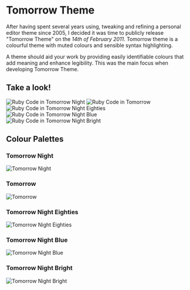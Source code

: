 # Tomorrow Theme
After having spent several years using, tweaking and refining a personal editor theme since 2005, I decided it was time to publicly release "Tomorrow Theme" on the _14th of February 2011_. Tomorrow theme is a colourful theme with muted colours and sensible syntax highlighting.

A theme should aid your work by providing easily identifiable colours that add meaning and enhance legibility. This was the main focus when developing Tomorrow Theme.

## Take a look!
![Ruby Code in Tomorrow Night](Images/Tomorrow-Night.png)
![Ruby Code in Tomorrow](Images/Tomorrow.png)
![Ruby Code in Tomorrow Night Eighties](Images/Tomorrow-Night-Eighties.png)
![Ruby Code in Tomorrow Night Blue](Images/Tomorrow-Night-Blue.png)
![Ruby Code in Tomorrow Night Bright](Images/Tomorrow-Night-Bright.png)

## Colour Palettes

### Tomorrow Night
![Tomorrow Night](Images/Tomorrow-Night-Palette.png)

### Tomorrow
![Tomorrow](Images/Tomorrow-Palette.png)

### Tomorrow Night Eighties
![Tomorrow Night Eighties](Images/Tomorrow-Night-Eighties-Palette.png)

### Tomorrow Night Blue
![Tomorrow Night Blue](Images/Tomorrow-Night-Blue-Palette.png)

### Tomorrow Night Bright
![Tomorrow Night Bright](Images/Tomorrow-Night-Bright-Palette.png)
